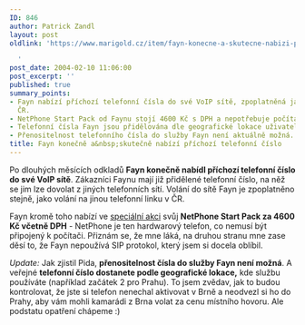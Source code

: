 ```yaml
---
ID: 846
author: Patrick Zandl
layout: post
oldlink: 'https://www.marigold.cz/item/fayn-konecne-a-skutecne-nabizi-prichozi-telefonni-cislo

  '
post_date: 2004-02-10 11:06:00
post_excerpt: ''
published: true
summary_points:
- Fayn nabízí příchozí telefonní čísla do své VoIP sítě, zpoplatněná jako volání v
  ČR.
- NetPhone Start Pack od Faynu stojí 4600 Kč s DPH a nepotřebuje počítač.
- Telefonní čísla Fayn jsou přidělována dle geografické lokace uživatele.
- Přenositelnost telefonního čísla do služby Fayn není aktuálně možná.
title: Fayn konečně a&nbsp;skutečně nabízí příchozí telefonní číslo
---
```


<p>
Po dlouhých měsících odkladů <STRONG>Fayn konečně nabídl příchozí telefonní číslo do své VoIP sítě</STRONG>. Zákazníci Faynu mají již přidělené telefonní číslo, na něž se jim lze dovolat z jiných telefonních sítí. Volání do sítě Fayn je zpoplatněno stejně, jako volání na jinou telefonní linku v ČR. </p>

<p>
Fayn kromě toho nabízí ve <A href="http://www.fayn.cz/" target=_blank>speciální akci</A> svůj <STRONG>NetPhone Start Pack za 4600 Kč včetně DPH</STRONG> - NetPhone je ten hardwarový telefon, co nemusí být připojený k počítači. Přiznám se, že mne láká, na druhou stranu mne zase děsí to, že Fayn nepoužívá SIP protokol, který jsem si docela oblíbil. </p>

<p>
<EM>Update:</EM> Jak zjistil Pida, <STRONG>přenositelnost čísla do služby Fayn není možná</STRONG>. A veřejné <STRONG>telefonní&#160;číslo dostanete podle geografické lokace,</STRONG> kde službu používáte (například začátek 2 pro Prahu). To jsem zvědav, jak to budou kontrolovat, že jste si telefon nenechal aktivovat v Brně a neodvezl si ho do Prahy, aby vám mohli kamarádi z Brna volat za cenu místního hovoru. Ale podstatu opatření chápeme :)</p>